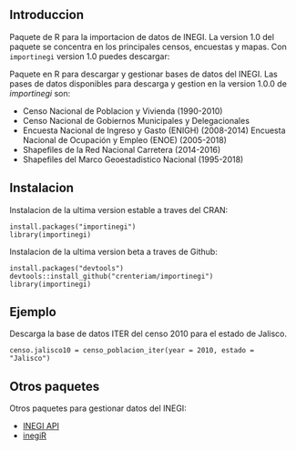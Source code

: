 ## Introduccion

Paquete de R para la importacion de datos de INEGI. La version 1.0 del paquete se concentra en los principales censos, encuestas y mapas. Con `importinegi` version 1.0 puedes descargar:


Paquete en R para descargar y gestionar bases de datos del INEGI. Las pases de datos disponibles para descarga y gestion en la version 1.0.0 de *importinegi*  son:
- Censo Nacional de Poblacion y Vivienda (1990-2010)
- Censo Nacional de Gobiernos Municipales y Delegacionales
- Encuesta Nacional de Ingreso y Gasto (ENIGH) (2008-2014)
Encuesta Nacional de Ocupación y Empleo (ENOE) (2005-2018)
- Shapefiles de la Red Nacional Carretera (2014-2016)
- Shapefiles del Marco Geoestadistico Nacional (1995-2018)

## Instalacion

Instalacion de la ultima version estable a traves del CRAN:
```
install.packages("importinegi")
library(importinegi)
```

Instalacion de la ultima version beta a traves de Github:

```
install.packages("devtools")
devtools::install_github("crenteriam/importinegi")
library(importinegi)
```
## Ejemplo

Descarga la base de datos ITER del censo 2010 para el estado de Jalisco.
```
censo.jalisco10 = censo_poblacion_iter(year = 2010, estado = "Jalisco")
```
## Otros paquetes

Otros paquetes para gestionar datos del INEGI:
- [INEGI API](https://www.diegovalle.net/mxmaps/articles/articles/inegi_api.html)
- [inegiR](https://github.com/Eflores89/inegiR/)
